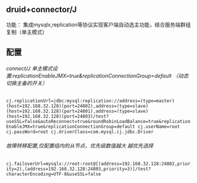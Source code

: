 druid+connector/J
--
功能： 集成mysqlx,replication等协议实现客户端自动选主功能，结合服务端群组复制（单主模式）

配置
--

###### connect/J 单主模式设置:replicationEnableJMX=true&replicationConnectionGroup=default （动态切换主备的开关）
`cj.replicationUrl=jdbc:mysql:replication://address=(type=master)(host=192.168.32.128)(port=24802),address=(type=slave)(host=192.168.32.128)(port=24801),address=(type=slave)(host=192.168.32.128)(port=24803)/test?useSSL=false&autoReconnect=true&roundRobinLoadBalance=true&replicationEnableJMX=true&replicationConnectionGroup=default
cj.userName=root
cj.passWord=root
cj.driverClass=com.mysql.cj.jdbc.Driver`
###### 故障转移配置,仅配置组内的从节点，优先级数值越大 越优先选择
`cj.failoverUrl=mysqlx://root:root@[(address=192.168.32.128:24802,priority=2),(address=192.168.32.128:24803,priority=3)]/test?characterEncoding=UTF-8&useSSL=false`
